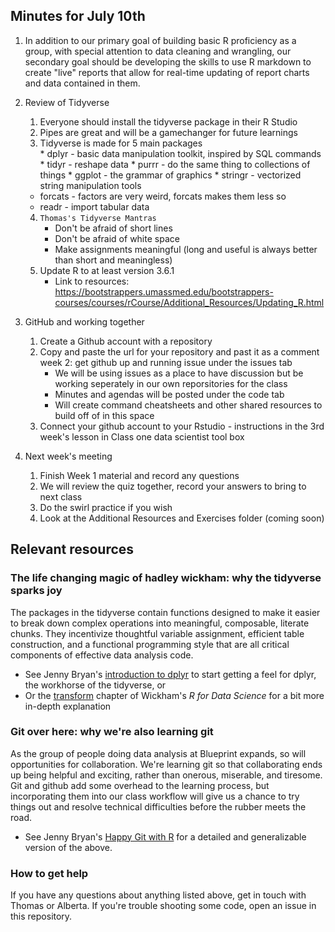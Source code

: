 ## Minutes for July 10th

1. In addition to our primary goal of building basic R proficiency as a group, with special attention to data cleaning and wrangling, our secondary goal should be developing the skills to use R markdown to create "live" reports that allow for real-time updating of report charts and data contained in them.  

2. Review of Tidyverse  
     1. Everyone should install the tidyverse package in their R Studio  
     2.  Pipes are great and will be a gamechanger for future learnings  
     3.  Tidyverse is made for 5 main packages  
        * dplyr - basic data manipulation toolkit, inspired by SQL commands  
        * tidyr - reshape data
        * purrr - do the same thing to collections of things 
        * ggplot - the grammar of graphics
        * stringr - vectorized string manipulation tools
	* forcats - factors are very weird, forcats makes them less so
	* readr - import tabular data
    4. `Thomas's Tidyverse Mantras`  
        * Don't be afraid of short lines  
        * Don't be afraid of white space  
        * Make assignments meaningful (long and useful is always better than short and meaningless)  
    5. Update R to at least version 3.6.1  
        * Link to resources: https://bootstrappers.umassmed.edu/bootstrappers-courses/courses/rCourse/Additional_Resources/Updating_R.html  
    
3. GitHub and working together  
    1. Create a Github account with a repository  
    2. Copy and paste the url for your repository and past it as a comment week 2: get github up and running issue under the issues tab  
        * We will be using issues as a place to have discussion but be working seperately in our own reporsitories for the class  
        * Minutes and agendas will be posted under the code tab 
        * Will create command cheatsheets and other shared resources to build off of in this space
    3. Connect your github account to your Rstudio - instructions in the 3rd week's lesson in Class one data scientist tool box  
    
4. Next week's meeting 
    1. Finish Week 1 material and record any questions
    2. We will review the quiz together, record your answers to bring to next class
    3. Do the swirl practice if you wish
    4. Look at the Additional Resources and Exercises folder (coming soon)
    

## Relevant resources

### The life changing magic of hadley wickham: why the tidyverse sparks joy 

The packages in the tidyverse contain functions designed to make it easier to break down complex operations into meaningful, composable, literate chunks. They incentivize thoughtful variable assignment, efficient table construction, and a functional programming style that are all critical components of effective data analysis code. 

- See Jenny Bryan's [introduction to dplyr](http://stat545.com/block009_dplyr-intro.html) to start getting a feel for dplyr, the workhorse of the tidyverse, or 
- Or the [transform](https://r4ds.had.co.nz/transform.html) chapter of Wickham's *R for Data Science* for a bit more in-depth explanation

### Git over here: why we're also learning git

As the group of people doing data analysis at Blueprint expands, so will opportunities for collaboration. We're learning git so that collaborating ends up being helpful and exciting, rather than onerous, miserable, and tiresome. 
Git and github add some overhead to the learning process, but incorporating them into our class workflow will give us a chance to try things out and resolve technical difficulties before the rubber meets the road. 

- See Jenny Bryan's [Happy Git with R](https://happygitwithr.com/big-picture.html) for a detailed and generalizable version of the above. 

### How to get help

If you have any questions about anything listed above, get in touch with Thomas or Alberta. If you're trouble shooting some code, open an issue in this repository. 
    
